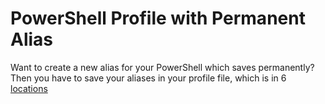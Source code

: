 # PowerShell Profile with Permanent Alias

Want to create a new alias for your PowerShell which saves permanently?
Then you have to save your aliases in your profile file, which is in 6 [locations](https://devblogs.microsoft.com/scripting/understanding-the-six-powershell-profiles/)


